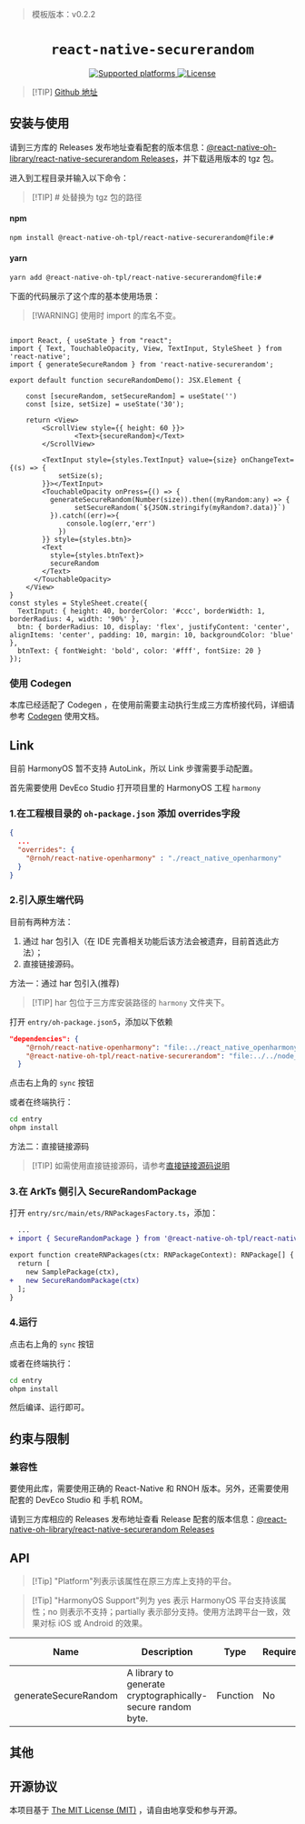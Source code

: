 > 模板版本：v0.2.2

<p align="center">
  <h1 align="center"> <code>react-native-securerandom</code> </h1>
</p>
<p align="center">
    <a href="https://github.com/robhogan/react-native-securerandom">
        <img src="https://img.shields.io/badge/platforms-android%20|%20ios%20|%20harmony%20-lightgrey.svg" alt="Supported platforms" />
    </a>
    <a href="https://github.com/robhogan/react-native-securerandom/blob/master/LICENSE">
        <img src="https://img.shields.io/badge/license-MIT-green.svg" alt="License" />
        <!-- <img src="https://img.shields.io/badge/license-Apache-blue.svg" alt="License" /> -->
    </a>
</p>

> [!TIP] [Github 地址](https://github.com/react-native-oh-library/react-native-securerandom)

## 安装与使用

请到三方库的 Releases 发布地址查看配套的版本信息：[@react-native-oh-library/react-native-securerandom Releases](https://github.com/react-native-oh-library/react-native-securerandom/releases)，并下载适用版本的 tgz 包。

进入到工程目录并输入以下命令：

>[!TIP] # 处替换为 tgz 包的路径

<!-- tabs:start -->

####  npm

```bash
npm install @react-native-oh-tpl/react-native-securerandom@file:#
```

#### yarn

```bash
yarn add @react-native-oh-tpl/react-native-securerandom@file:#
```

<!-- tabs:end -->

下面的代码展示了这个库的基本使用场景：

>[!WARNING] 使用时 import 的库名不变。

```tsx

import React, { useState } from "react";
import { Text, TouchableOpacity, View, TextInput, StyleSheet } from 'react-native';
import { generateSecureRandom } from 'react-native-securerandom';

export default function secureRandomDemo(): JSX.Element {

    const [secureRandom, setSecureRandom] = useState('')
    const [size, setSize] = useState('30');

    return <View>
        <ScrollView style={{ height: 60 }}>
                <Text>{secureRandom}</Text>
        </ScrollView>

        <TextInput style={styles.TextInput} value={size} onChangeText={(s) => {
            setSize(s);
        }}></TextInput>
        <TouchableOpacity onPress={() => {
          generateSecureRandom(Number(size)).then((myRandom:any) => {
                setSecureRandom(`${JSON.stringify(myRandom?.data)}`)
          }).catch((err)=>{
              console.log(err,'err')
            })
        }} style={styles.btn}>
        <Text
          style={styles.btnText}>
          secureRandom
        </Text>
      </TouchableOpacity>
    </View>
}
const styles = StyleSheet.create({
  TextInput: { height: 40, borderColor: '#ccc', borderWidth: 1, borderRadius: 4, width: '90%' },
  btn: { borderRadius: 10, display: 'flex', justifyContent: 'center', alignItems: 'center', padding: 10, margin: 10, backgroundColor: 'blue' },
  btnText: { fontWeight: 'bold', color: '#fff', fontSize: 20 }
});
```
### 使用 Codegen 

本库已经适配了 Codegen ，在使用前需要主动执行生成三方库桥接代码，详细请参考 [Codegen](/zh-cn/link-source-code.md) 使用文档。

## Link

目前 HarmonyOS 暂不支持 AutoLink，所以 Link 步骤需要手动配置。

首先需要使用 DevEco Studio 打开项目里的 HarmonyOS 工程 `harmony`

### 1.在工程根目录的 `oh-package.json` 添加 overrides字段

```json
{
  ...
  "overrides": {
    "@rnoh/react-native-openharmony" : "./react_native_openharmony"
  }
}
```

### 2.引入原生端代码

目前有两种方法：

1. 通过 har 包引入（在 IDE 完善相关功能后该方法会被遗弃，目前首选此方法）；
2. 直接链接源码。

方法一：通过 har 包引入(推荐)

> [!TIP] har 包位于三方库安装路径的 `harmony` 文件夹下。

打开 `entry/oh-package.json5`，添加以下依赖

```json
"dependencies": {
    "@rnoh/react-native-openharmony": "file:../react_native_openharmony",
    "@react-native-oh-tpl/react-native-securerandom": "file:../../node_modules/@react-native-oh-tpl/react-native-securerandom/harmony/secure_random.har"
  }
```

点击右上角的 `sync` 按钮

或者在终端执行：

```bash
cd entry
ohpm install
```

方法二：直接链接源码

> [!TIP] 如需使用直接链接源码，请参考[直接链接源码说明](/zh-cn/link-source-code.md)

### 3.在 ArkTs 侧引入 SecureRandomPackage

打开 `entry/src/main/ets/RNPackagesFactory.ts`，添加：

```diff
  ...
+ import { SecureRandomPackage } from '@react-native-oh-tpl/react-native-secure_random/ts';

export function createRNPackages(ctx: RNPackageContext): RNPackage[] {
  return [
    new SamplePackage(ctx),
+   new SecureRandomPackage(ctx)
  ];
}
```

### 4.运行

点击右上角的 `sync` 按钮

或者在终端执行：

```bash
cd entry
ohpm install
```

然后编译、运行即可。

## 约束与限制

### 兼容性

要使用此库，需要使用正确的 React-Native 和 RNOH 版本。另外，还需要使用配套的 DevEco Studio 和 手机 ROM。

请到三方库相应的 Releases 发布地址查看 Release 配套的版本信息：[@react-native-oh-library/react-native-securerandom Releases](https://github.com/react-native-oh-library/react-native-securerandom/releases)


## API

> [!Tip] "Platform"列表示该属性在原三方库上支持的平台。

> [!Tip] "HarmonyOS Support"列为 yes 表示 HarmonyOS 平台支持该属性；no 则表示不支持；partially 表示部分支持。使用方法跨平台一致，效果对标 iOS 或 Android 的效果。


| Name           | Description                   | Type | Required | Platform    | HarmonyOS Support |
|----------------|-------------------------------| -- | -------- | ----------- | ----------------- |
| generateSecureRandom    | A library to generate cryptographically-secure random byte. | Function | No       | ios/Android | yes               |

## 其他

## 开源协议

本项目基于 [The MIT License (MIT)](https://github.com/robhogan/react-native-securerandom/blob/main/LICENSE) ，请自由地享受和参与开源。
